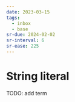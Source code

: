 ```yaml
---
date: 2023-03-15
tags:
  - inbox
  - base
sr-due: 2024-02-02
sr-interval: 6
sr-ease: 225
---
```


# String literal

TODO: add term
